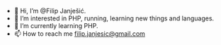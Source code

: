 - 👋 Hi, I’m @Filip Janješić.
- 👀 I’m interested in PHP, running, learning new things and languages.
- 🌱 I’m currently learning PHP.
- 📫 How to reach me filip.janjesic@gmail.com

<!---
Filip-Janjesic/Filip-Janjesic is a ✨ special ✨ repository because its `README.md` (this file) appears on your GitHub profile.
You can click the Preview link to take a look at your changes.
--->
